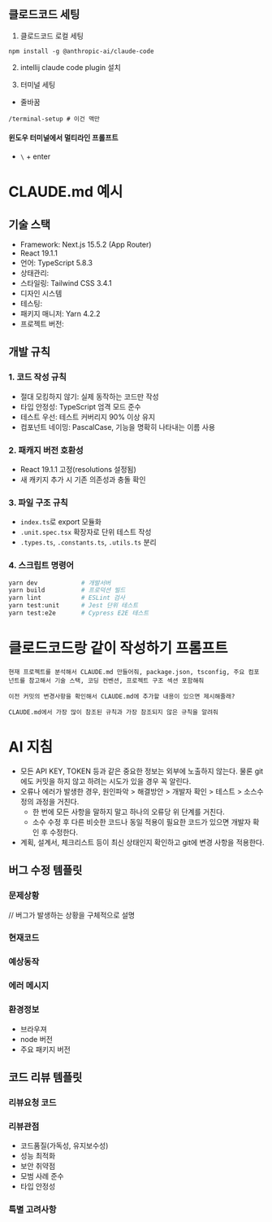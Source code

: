 ## 클로드코드 세팅
1. 클로드코드 로컬 세팅
```
npm install -g @anthropic-ai/claude-code
```

2. intellij claude code plugin 설치

3. 터미널 세팅
- 줄바꿈
```
/terminal-setup # 이건 맥만
```

#### 윈도우 터미널에서 멀티라인 프롤프트
- `\` + enter


# CLAUDE.md 예시
## 기술 스택
- Framework: Next.js 15.5.2 (App Router)
- React 19.1.1
- 언어: TypeScript 5.8.3
- 상태관리: 
- 스타일링: Tailwind CSS 3.4.1
- 디자인 시스템
- 테스팅: 
- 패키지 매니저: Yarn 4.2.2
- 프로젝트 버전: 


## 개발 규칙
### 1. 코드 작성 규칙
- 절대 모킹하지 않기: 실제 동작하는 코드만 작성
- 타입 안정성: TypeScript 엄격 모드 준수
- 테스트 우선: 테스트 커버리지 90% 이상 유지
- 컴포넌트 네이밍: PascalCase, 기능을 명확히 나타내는 이름 사용


### 2. 패캐지 버전 호환성
- React 19.1.1 고정(resolutions 설정됨)
- 새 캐키지 추가 시 기존 의존성과 충돌 확인 

### 3. 파일 구조 규칙
- `index.ts`로 export 모듈화
- `.unit.spec.tsx` 확장자로 단위 테스트 작성
- `.types.ts`, `.constants.ts`, `.utils.ts` 분리

### 4. 스크립트 명령어
```bash
yarn dev            # 개발서버
yarn build          # 프로덕션 빌드
yarn lint           # ESLint 검사
yarn test:unit      # Jest 단위 테스트
yarn test:e2e       # Cypress E2E 테스트
```


# 클로드코드랑 같이 작성하기 프롬프트
```
현재 프로젝트를 분석해서 CLAUDE.md 만들어줘, package.json, tsconfig, 주요 컴포넌트를 참고해서 기술 스택, 코딩 컨벤션, 프로젝트 구조 섹션 포함해줘
```

```
이전 커밋의 변경사항을 확인해서 CLAUDE.md에 추가할 내용이 있으면 제시해줄래?
```
```
CLAUDE.md에서 가장 많이 참조된 규칙과 가장 참조되지 않은 규칙을 알려줘
```

# AI 지침
- 모든 API KEY, TOKEN 등과 같은 중요한 정보는 외부에 노출하지 않는다. 물론 git에도 커밋을 하지 않고 하려는 시도가 있을 경우 꼭 알린다.
- 오류나 에러가 발생한 경우, 원인파악 > 해결방안 > 개발자 확인 > 테스트 > 소스수정의 과정을 거친다. 
    - 한 번에 모든 사항을 말하지 말고 하나의 오류당 위 단계를 거친다. 
    - 소수 수정 후 다른 비슷한 코드나 동일 적용이 필요한 코드가 있으면 개발자 확인 후 수정한다. 
- 계획, 설계서, 체크리스트 등이 최신 상태인지 확인하고 git에 변경 사항을 적용한다.


## 버그 수정 템플릿
### 문제상황
// 버그가 발생하는 상황을 구체적으로 설명

### 현재코드 

### 예상동작

### 에러 메시지

### 환경정보
- 브라우져
- node 버전
- 주요 패키지 버전

## 코드 리뷰 템플릿
### 리뷰요청 코드
### 리뷰관점
- 코드품질(가독성, 유지보수성)
- 성능 최적화
- 보안 취약점
- 모범 사례 준수
- 타입 안정성
### 특별 고려사항
